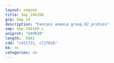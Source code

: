```yaml
---
layout: smgene
title: Smp_146160
grp: Smp_14
description: "Fanconi anemia group D2 protein"
smp: Smp_146160.1
uniprot: "G4VR28"
length:  5082
cdd: "cd11721, cl17018"
kk: ns
categories: sm
---
```

